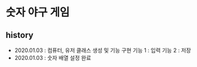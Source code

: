 <h1>숫자 야구 게임</h1>


<h2>history</h2>
<ul> 
    <li>
        2020.01.03 : 컴퓨터, 유저 클래스 생성 및 기능 구현
          기능 1 : 입력
          기능 2 : 저장
    </li>
    <li>
        2020.01.03 : 숫자 배열 설정 완료
    </li>
</ul>